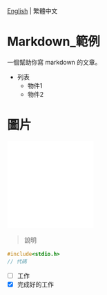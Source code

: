 [English]((README.md)) | 繁體中文
# Markdown_範例
一個幫助你寫 markdown 的文章。

* 列表
  * 物件1
  * 物件2

# 圖片
![image](image/w.png)

> 說明

```c
#include<stdio.h>
// 代碼

```

- [ ] 工作
- [X] 完成好的工作
